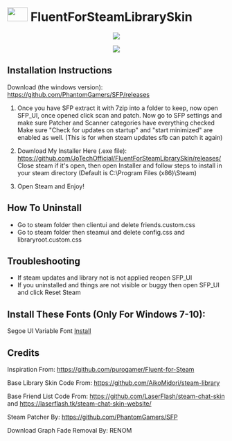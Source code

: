 # <img src="https://i.postimg.cc/L8hTdrDh/fluent-1.png" width="47" height="32"> FluentForSteamLibrarySkin 

<p align="center">
  <img src="https://i.ibb.co/CsGqM3Z/library1.png">
</p>

<p align="center">
  <img src="https://i.ibb.co/yFxhmwY/Game.png">
</p>

Installation Instructions
-----
Download (the windows version): https://github.com/PhantomGamers/SFP/releases

1. Once you have SFP extract it with 7zip into a folder to keep, now open SFP_UI, once opened click scan and patch.
Now go to SFP settings and make sure Patcher and Scanner categories have everything checked
Make sure "Check for updates on startup" and "start minimized" are enabled as well. (This is for when steam updates sfb can patch it again)

2. Download My Installer Here (.exe file): https://github.com/JoTechOfficial/FluentForSteamLibrarySkin/releases/
Close steam if it's open, then open Installer and follow steps to install in your steam directory (Default is C:\Program Files (x86)\Steam)

3. Open Steam and Enjoy!

How To Uninstall
-----
- Go to steam folder then clientui and delete friends.custom.css
- Go to steam folder then steamui and delete config.css and libraryroot.custom.css

Troubleshooting
-----
- If steam updates and library not is not applied reopen SFP_UI
- If you uninstalled and things are not visible or buggy then open SFP_UI and click Reset Steam

Install These Fonts (Only For Windows 7-10):
-----
Segoe UI Variable Font [Install](https://jotechofficial.github.io/FluentForDiscord/Fonts/SegoeUI-VF.ttf)

Credits
-----
Inspiration From: https://github.com/purogamer/Fluent-for-Steam

Base Library Skin Code From: https://github.com/AikoMidori/steam-library

Base Friend List Code From: https://github.com/LaserFlash/steam-chat-skin and https://laserflash.tk/steam-chat-skin-website/

Steam Patcher By: https://github.com/PhantomGamers/SFP

Download Graph Fade Removal By: RENOM
